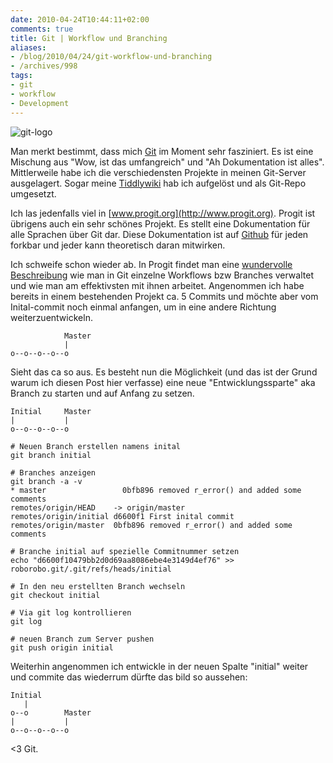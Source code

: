```yaml
---
date: 2010-04-24T10:44:11+02:00
comments: true
title: Git | Workflow und Branching
aliases:
- /blog/2010/04/24/git-workflow-und-branching
- /archives/998
tags:
- git
- workflow
- Development
---
```


![git-logo](/uploads/2010/02/git-logo.png)

Man merkt bestimmt, dass mich [Git](http://scm-git.org) im Moment sehr
fasziniert. Es ist eine Mischung aus "Wow, ist das umfangreich" und "Ah
Dokumentation ist alles". Mittlerweile habe ich die verschiedensten
Projekte in meinen Git-Server ausgelagert. Sogar meine
[Tiddlywiki](http://tiddlywiki.com) hab ich aufgelöst und als Git-Repo
umgesetzt.

Ich las jedenfalls viel in [www.progit.org](http://www.progit.org). Progit
ist übrigens auch ein sehr schönes Projekt. Es stellt eine Dokumentation
für alle Sprachen über Git dar. Diese Dokumentation ist auf
[Github](http://github.com/progit/progit) für jeden forkbar und jeder kann
theoretisch daran mitwirken.

Ich schweife schon wieder ab. In Progit findet man eine [wundervolle
Beschreibung](http://progit.org/book/ch3-4.html) wie man in Git einzelne
Workflows bzw Branches verwaltet und wie man am effektivsten mit ihnen
arbeitet. Angenommen ich habe bereits in einem bestehenden Projekt ca. 5
Commits und möchte aber vom Inital-commit noch einmal anfangen, um in eine
andere Richtung weiterzuentwickeln.


                Master
                |
    o--o--o--o--o

Sieht das ca so aus. Es besteht nun die Möglichkeit (und das ist der Grund
warum ich diesen Post hier verfasse) eine neue "Entwicklungssparte" aka
Branch zu starten und auf Anfang zu setzen.


    Initial     Master
    |           |
    o--o--o--o--o


```
# Neuen Branch erstellen namens inital
git branch initial
```

```
# Branches anzeigen
git branch -a -v
* master                 0bfb896 removed r_error() and added some comments
remotes/origin/HEAD    -> origin/master
remotes/origin/initial d6600f1 First inital commit
remotes/origin/master  0bfb896 removed r_error() and added some comments
```

```
# Branche initial auf spezielle Commitnummer setzen
echo "d6600f10479bb2d0d69aa8086ebe4e3149d4ef76" >> roborobo.git/.git/refs/heads/initial
```

```
# In den neu erstellten Branch wechseln
git checkout initial
```

```
# Via git log kontrollieren
git log
```

```
# neuen Branch zum Server pushen
git push origin initial
```

Weiterhin angenommen ich entwickle in der neuen Spalte "initial" weiter und
commite das wiederrum dürfte das bild so aussehen:


    Initial
       |
    o--o        Master
    |           |
    o--o--o--o--o


<3 Git.
